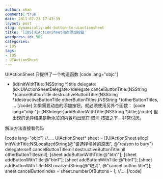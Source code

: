 ```yaml
---
author: xhan
comments: true
date: 2011-07-23 17:43:39
layout: post
slug: dynamically-add-button-to-uiactionsheet
title: '[iOS]UIActionSheet动态添加按钮'
wordpress_id: 589
categories:
- iOS
tags:
- iOS
- UIActionSheet
---
```


UIActionSheet 只提供了一个构造函数
[code lang="objc"]
- (id)initWithTitle:(NSString *)title delegate:(id&lt;UIActionSheetDelegate&gt;)delegate cancelButtonTitle:(NSString *)cancelButtonTitle destructiveButtonTitle:(NSString *)destructiveButtonTitle otherButtonTitles:(NSString *)otherButtonTitles, ...
[/code]
如果需要动态的添加按钮，就必须使用另外个函数：
[code lang="objc"]- (NSInteger)addButtonWithTitle:(NSString *)title;[/code]
但出现的诡异结果是新添加的内容均出现在 取消 按钮之下，非常讨厌。

解决方法直接看代码


[code lang="objc"]
//.....
    UIActionSheet* sheet = [[UIActionSheet alloc] initWithTitle:NSLocalizedString(@"请选择埋掉的原因", @"reason to bury")
                                                       delegate:self
                                              cancelButtonTitle:nil
                                         destructiveButtonTitle:nil
                                              otherButtonTitles:nil];
    [sheet addButtonWithTitle:@"btn1"];
    [sheet addButtonWithTitle:@"btn1"];
    [sheet addButtonWithTitle:@"btn1"];
    [sheet addButtonWithTitle:NSLocalizedString(@"取消", @"cancel button title")];
    sheet.cancelButtonIndex = sheet.numberOfButtons - 1;
//....
[/code]
